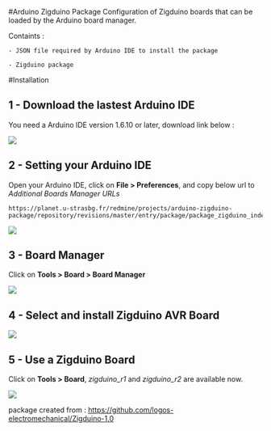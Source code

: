 #Arduino Zigduino Package 
Configuration of Zigduino boards that can be loaded by the Arduino board manager. 

Containts :

	- JSON file required by Arduino IDE to install the package
 
	- Zigduino package


#Installation 



## 1 - Download the lastest Arduino IDE

You need a Arduino IDE version 1.6.10 or later, download link below :

[![](https://planet.u-strasbg.fr/redmine/projects/arduino-zigduino-package/repository/revisions/master/entry/img/arduino.png)](https://www.arduino.cc/en/Main/Software)



## 2 - Setting your Arduino IDE 

Open your Arduino IDE, click on **File > Preferences**, and copy below url to *Additional Boards Manager URLs*

```
https://planet.u-strasbg.fr/redmine/projects/arduino-zigduino-package/repository/revisions/master/entry/package/package_zigduino_index.json
```

![](https://planet.u-strasbg.fr/redmine/projects/arduino-zigduino-package/repository/revisions/master/entry/img/select_json_file.png)



## 3 - Board Manager 

Click on **Tools > Board > Board Manager**

![](https://planet.u-strasbg.fr/redmine/projects/arduino-zigduino-package/repository/revisions/master/entry/img/board.png)



## 4 - Select and install Zigduino AVR Board 

![](https://planet.u-strasbg.fr/redmine/projects/arduino-zigduino-package/repository/revisions/master/entry/img/add_board.png)



## 5 - Use a Zigduino Board 

Click on **Tools > Board**, *zigduino_r1* and *zigduino_r2* are available now.

![](https://planet.u-strasbg.fr/redmine/projects/arduino-zigduino-package/repository/revisions/master/entry/img/select_board.png)



package created from :  https://github.com/logos-electromechanical/Zigduino-1.0